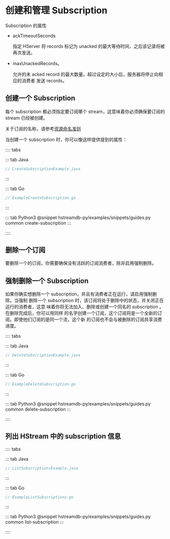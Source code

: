 # 创建和管理 Subscription

Subscription 的属性

- ackTimeoutSeconds

  指定 HServer 将 records 标记为 unacked 的最大等待时间，之后该记录将被再次发送。

- maxUnackedRecords。

  允许的未 acked record 的最大数量。超过设定的大小后，服务器将停止向相应的消费者
  发送 records。

## 创建一个 Subscription

每个 subscription 都必须指定要订阅哪个 stream，这意味着你必须确保要订阅的 stream
已经被创建。

关于订阅的名称，请参考[资源命名准则](./stream.md#命名资源的准则)

当创建一个 subscription 时，你可以像这样提供提到的属性：

:::: tabs

::: tab Java

```java
// CreateSubscriptionExample.java
```

:::

::: tab Go

```go
// ExampleCreateSubscription.go
```

:::

::: tab Python3
@snippet hstreamdb-py/examples/snippets/guides.py common create-subscription
:::

::::

## 删除一个订阅

要删除一个的订阅，你需要确保没有活跃的订阅消费者，除非启用强制删除。

## 强制删除一个 Subscription

如果你确实想删除一个 subscription，并且有消费者正在运行，请启用强制删除。当强制
删除一个 subscription 时，该订阅将处于删除中的状态，并关闭正在运行的消费者，这意
味着你将无法加入、删除或创建一个同名的 subscription 。在删除完成后，你可以用同样
的名字创建一个订阅，这个订阅将是一个全新的订阅。即使他们订阅的是同一个流，这个新
的订阅也不会与被删除的订阅共享消费进度。

:::: tabs

::: tab Java

```java
// DeleteSubscriptionExample.java
```

:::

::: tab Go

```go
// ExampleDeleteSubscription.go
```

:::

::: tab Python3
@snippet hstreamdb-py/examples/snippets/guides.py common delete-subscription
:::

::::

## 列出 HStream 中的 subscription 信息

:::: tabs

::: tab Java

```java
// ListSubscriptionsExample.java
```

:::

::: tab Go

```go
// ExampleListSubscriptions.go
```

:::

::: tab Python3
@snippet hstreamdb-py/examples/snippets/guides.py common list-subscription
:::

::::

